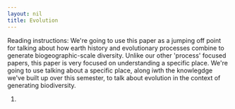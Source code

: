 ```yaml
---
layout: nil
title: Evolution
---
```


Reading instructions: We're going to use this paper as a jumping off point for talking about how
earth history and evolutionary processes combine to generate biogeographic-scale diversity. Unlike our
other 'process' focused papers, this paper is very focused on understanding a specific place. We're
going to use talking about a specific place, along iwth the knowlegdge we've built up over this
semester, to talk about evolution in the context of generating biodiversity.

1. 
